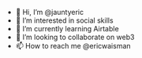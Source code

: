 - 👋 Hi, I’m @jauntyeric
- 👀 I’m interested in social skills
- 🌱 I’m currently learning Airtable
- 💞️ I’m looking to collaborate on web3
- 📫 How to reach me @ericwaisman


